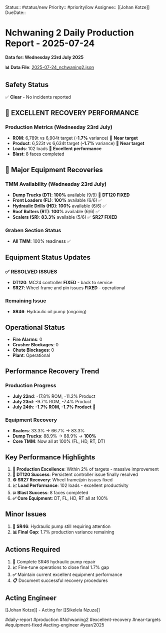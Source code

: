 Status:: #status/new
Priority:: #priority/low
Assignee:: [[Johan Kotze]]
DueDate::

# Nchwaning 2 Daily Production Report - 2025-07-24
**Data for: Wednesday 23rd July 2025**

**📊 Data File**: [2025-07-24_nchwaning2.json](data/2025-07-24_nchwaning2.json)

## Safety Status
✅ **Clear** - No incidents reported

## 🎉 EXCELLENT RECOVERY PERFORMANCE

### Production Metrics (Wednesday 23rd July)
- **ROM**: 6,789t vs 6,904t target (**-1.7%** variance) 🎯 **Near target**
- **Product**: 6,523t vs 6,634t target (**-1.7%** variance) 🎯 **Near target**
- **Loads**: 102 loads 🎉 **Excellent performance**
- **Blast**: 8 faces completed

## 🔧 Major Equipment Recoveries

### TMM Availability (Wednesday 23rd July)
- **Dump Trucks (DT)**: **100%** available (9/9) 🎉 **DT120 FIXED**
- **Front Loaders (FL)**: **100%** available (6/6) ✅
- **Hydraulic Drills (HD)**: **100%** available (6/6) ✅
- **Roof Bolters (RT)**: **100%** available (6/6) ✅
- **Scalers (SR)**: **83.3%** available (5/6) ✅ **SR27 FIXED**

### Graben Section Status
- **All TMM**: 100% readiness ✅

## Equipment Status Updates

### ✅ RESOLVED ISSUES
- **DT120**: MC24 controller **FIXED** - back to service
- **SR27**: Wheel frame and pin issues **FIXED** - operational

### Remaining Issue
- **SR46**: Hydraulic oil pump (ongoing)

## Operational Status
- **Fire Alarms**: 0
- **Crusher Blockages**: 0
- **Chute Blockages**: 0
- **Plant**: Operational

## Performance Recovery Trend
### Production Progress
- **July 22nd**: -17.8% ROM, -11.2% Product
- **July 23rd**: -9.7% ROM, -7.4% Product  
- **July 24th**: **-1.7% ROM, -1.7% Product** 🎯

### Equipment Recovery
- **Scalers**: 33.3% → 66.7% → 83.3%
- **Dump Trucks**: 88.9% → 88.9% → **100%**
- **Core TMM**: Now all at 100% (FL, HD, RT, DT)

## Key Performance Highlights
1. **🎯 Production Excellence**: Within 2% of targets - massive improvement
2. **🔧 DT120 Success**: Persistent controller issue finally resolved
3. **⚙️ SR27 Recovery**: Wheel frame/pin issues fixed
4. **📈 Load Performance**: 102 loads - excellent productivity
5. **💥 Blast Success**: 8 faces completed
6. **✅ Core Equipment**: DT, FL, HD, RT all at 100%

## Minor Issues
1. **🔧 SR46**: Hydraulic pump still requiring attention
2. **📊 Final Gap**: 1.7% production variance remaining

## Actions Required
1. **🔧** Complete SR46 hydraulic pump repair
2. **📈** Fine-tune operations to close final 1.7% gap
3. **✅** Maintain current excellent equipment performance
4. **📋** Document successful recovery procedures

## Acting Engineer
[[Johan Kotze]] - Acting for [[Sikelela Nzuza]]

#daily-report #production #Nchwaning2 #excellent-recovery #near-targets #equipment-fixed #acting-engineer #year/2025